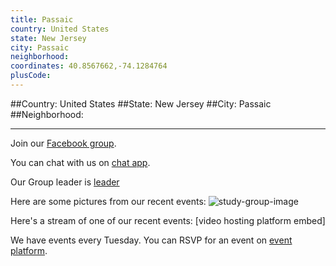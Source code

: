 ```yaml
---
title: Passaic
country: United States
state: New Jersey
city: Passaic
neighborhood: 
coordinates: 40.8567662,-74.1284764
plusCode:
---
```


##Country: United States
##State: New Jersey
##City: Passaic
##Neighborhood: 
*****
Join our [Facebook group](https://www.facebook.com/groups/freecodecamp.passiac.nj).

You can chat with us on [chat app]().

Our Group leader is [leader]()

Here are some pictures from our recent events:
![study-group-image]()

Here's a stream of one of our recent events:
[video hosting platform embed]

We have events every Tuesday. You can RSVP for an event on [event platform]().
